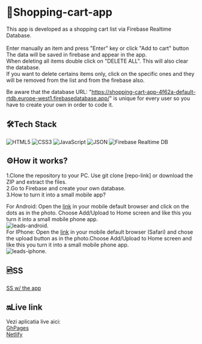# 🛒Shopping-cart-app

This app is developed as a shopping cart list via Firebase Realtime Database.
<br/>
<br/>
Enter manually an item and press "Enter" key or click "Add to cart" button The data will be saved in firebase and appear in the app. <br/>
When deleting all items double click on "DELETE ALL". This will also clear the database. <br/>
If you want to delete certains items only, click on the specific ones and they will be removed from the list and from the firebase also. <br/>

Be aware that the database URL: "https://shopping-cart-app-4f62a-default-rtdb.europe-west1.firebasedatabase.app/" is unique for every user so you have to create your own in order to code it. <br/>

## 🛠️Tech Stack
![HTML5](https://img.shields.io/badge/-HTML5-E34F26?logo=html5&logoColor=white&style=flat) ![CSS3](https://img.shields.io/badge/-CSS3-1572B6?logo=css3&logoColor=white&style=flat) ![JavaScript](https://img.shields.io/badge/-JavaScript-F7DF1E?logo=javascript&logoColor=black&style=flat) ![JSON](https://img.shields.io/badge/-JSON-000000?logo=json&logoColor=white&style=flat) ![Firebase Realtime DB](https://img.shields.io/badge/-Realtime%20DB-FFCA28?logo=firebase&logoColor=black&style=flat)

## ⚙️How it works?

1.Clone the repository to your PC. Use git clone [repo-link] or download the ZIP and extract the files.<br/>
2.Go to Firebase and create your own database.<br/>
3.How to turn it into a small mobile app?<br/>

For Android: Open the [link](https://lead-trackerapp.netlify.app/) in your mobile default browser and click on the dots as in the photo. Choose Add/Upload to Home screen and like this you turn it into a small mobile phone app.<br/>
![leads-android](https://github.com/user-attachments/assets/b69f947e-c925-4c30-8e53-f334fb51da9e). <br/>
For IPhone: Open the [link](https://lead-trackerapp.netlify.app/) in your mobile default browser (Safari) and chose the upload button as in the photo.Choose Add/Upload to Home screen and like this you turn it into a small mobile phone app. <br/>
![leads-iphone](https://github.com/user-attachments/assets/cb4d7858-a74d-43ba-a009-5a00291a7bf9). <br/>

## 🖻SS

[SS w/ the app](https://github.com/user-attachments/assets/890b3d05-2499-464e-ac93-1bb8f38652ae)


## 🔛Live link

Vezi aplicatia live aici:<br/>
[GhPages](https://isabelamihai.github.io/Shopping-cart-app/) <br/>
[Netlify](https://shopping-items-cart.netlify.app/)

